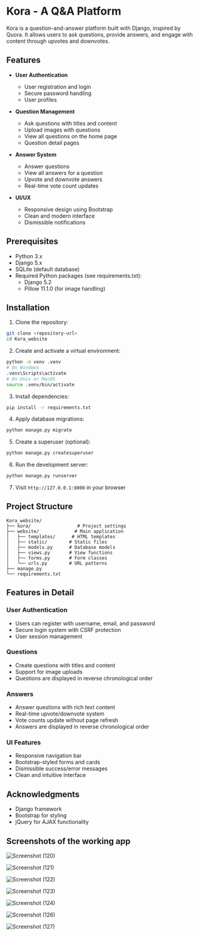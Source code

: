 # Kora - A Q&A Platform

Kora is a question-and-answer platform built with Django, inspired by Quora. It allows users to ask questions, provide answers, and engage with content through upvotes and downvotes.

## Features

- **User Authentication**
  - User registration and login
  - Secure password handling
  - User profiles

- **Question Management**
  - Ask questions with titles and content
  - Upload images with questions
  - View all questions on the home page
  - Question detail pages

- **Answer System**
  - Answer questions
  - View all answers for a question
  - Upvote and downvote answers
  - Real-time vote count updates

- **UI/UX**
  - Responsive design using Bootstrap
  - Clean and modern interface
  - Dismissible notifications

## Prerequisites

- Python 3.x
- Django 5.x
- SQLite (default database)
- Required Python packages (see requirements.txt):
  - Django 5.2
  - Pillow 11.1.0 (for image handling)

## Installation

1. Clone the repository:
```bash
git clone <repository-url>
cd Kora_website
```

2. Create and activate a virtual environment:
```bash
python -m venv .venv
# On Windows
.venv\Scripts\activate
# On Unix or MacOS
source .venv/bin/activate
```

3. Install dependencies:
```bash
pip install -r requirements.txt
```

4. Apply database migrations:
```bash
python manage.py migrate
```

5. Create a superuser (optional):
```bash
python manage.py createsuperuser
```

6. Run the development server:
```bash
python manage.py runserver
```

7. Visit `http://127.0.0.1:8000` in your browser

## Project Structure

```
Kora_website/
├── kora/                 # Project settings
├── website/             # Main application
│   ├── templates/      # HTML templates
│   ├── static/        # Static files
│   ├── models.py      # Database models
│   ├── views.py       # View functions
│   ├── forms.py       # Form classes
│   └── urls.py        # URL patterns
├── manage.py
└── requirements.txt
```

## Features in Detail

### User Authentication
- Users can register with username, email, and password
- Secure login system with CSRF protection
- User session management

### Questions
- Create questions with titles and content
- Support for image uploads
- Questions are displayed in reverse chronological order

### Answers
- Answer questions with rich text content
- Real-time upvote/downvote system
- Vote counts update without page refresh
- Answers are displayed in reverse chronological order

### UI Features
- Responsive navigation bar
- Bootstrap-styled forms and cards
- Dismissible success/error messages
- Clean and intuitive interface

## Acknowledgments

- Django framework
- Bootstrap for styling
- jQuery for AJAX functionality

## Screenshots of the working app
![Screenshot (120)](https://github.com/user-attachments/assets/80fc4a90-40d6-4ab7-a2be-cea8df8df3c2)

![Screenshot (121)](https://github.com/user-attachments/assets/29804dea-1abc-482e-aaab-e15abdd2efac)

![Screenshot (122)](https://github.com/user-attachments/assets/9e062bd7-f7c6-40c8-b280-e1e55b309f61)

![Screenshot (123)](https://github.com/user-attachments/assets/b12526a0-d5a4-4f81-8275-e265b241c641)

![Screenshot (124)](https://github.com/user-attachments/assets/31c457ce-4ab0-4524-82ea-17a3f5f65616)

![Screenshot (126)](https://github.com/user-attachments/assets/8e262c85-02f3-4ac4-b2b6-10bc77ac3d7d)

![Screenshot (127)](https://github.com/user-attachments/assets/b244a654-afc0-4900-993f-259201d3a708)


